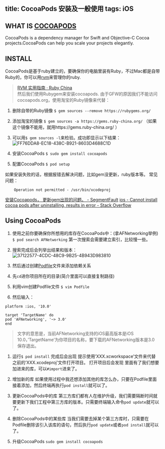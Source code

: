 
title: CocoaPods 安装及一般使用
tags: iOS
---

## WHAT IS [COCOAPODS](https://cocoapods.org)
CocoaPods is a dependency manager for Swift and Objective-C Cocoa projects.CocoaPods can help you scale your projects elegantly.


## INSTALL
CocoaPods是基于ruby建立的，要确保你的电脑里装有Ruby，不过Mac都是自带Ruby的，你可以用[rvm](https://rvm.io)来管理你的ruby.
>  [RVM 实用指南 · Ruby China](https://ruby-china.org/wiki/rvm-guide)   
然后我们使用Rubygem来安装cocoapods.
由于GFW的原因我们不能访问cocoapods.org，使用淘宝的Ruby镜像来代替：
1. 删除自带的Ruby镜像
`$ gem sources --remove https://rubygems.org/`
1. 添加淘宝的镜像
`$ gem sources -a https://gems.ruby-china.org/`
（如果这个镜像不能用，就用https://gems.ruby-china.org/
）
1. 可以用`$ gem sources -l`来检验。成功即显示以下结果：
![FF76DDA8-EC18-438C-B921-8603D4688C1D](http://oo8snaf4x.bkt.clouddn.com/FF76DDA8-EC18-438C-B921-8603D4688C1D.png?imageView2/0/q/100)

1. 安装CocoaPods
`$ sudo gem install cocoapods`
1. 配置CocoaPods
`$ pod setup`

如果安装失败的话，根据报错去解决问题，比如gem没更新，ruby版本等。
常见问题：
``` ERROR:  While executing gem ... (Errno::EPERM)
    Operation not permitted - /usr/bin/xcodeproj
```
[安装Cocoapods， 更新gem出现的问题。 - SegmentFault](https://segmentfault.com/q/1010000002926243)
[ios - Cannot install cocoa pods after uninstalling, results in error - Stack Overflow](http://stackoverflow.com/questions/30812777/cannot-install-cocoa-pods-after-uninstalling-results-in-error/30851030#30851030)

## Using CocoaPods
1. 使用之前你要确保你所想用的库存在CocoaPods中：(拿AFNetworking举例)
`$ pod search AFNetworking`
第一次搜索会需要建立索引，比较慢一些。
1. 搜索完成后会列举出结果和版本：
![37122577-4CDC-48C9-9B25-4B943D983810](http://oo8snaf4x.bkt.clouddn.com/37122577-4CDC-48C9-9B25-4B943D983810.png?imageView2/0/q/100)

1. 然后通过创建[Podfile](https://guides.cocoapods.org/using/the-podfile.html)文件来添加依赖关系
1. 先`cd`进你项目所在的目录(简介里面可以直接复制路径) 
2. 利用vim创建Podfile文件
`$ vim Podfile`
1. 然后输入：
```
platform :ios, '10.0'

target 'TargetName' do
pod 'AFNetworking', '~> 3.0'
end
```
> 文字的意思是，当前AFNetworking支持的iOS最高版本是iOS 10.0，’TargetName’为你项目的名称，要下载的AFNetworking版本是3.0  
保存退出。
1. 运行`$ pod install`
完成后会出现
提示使用’XXX.xcworkspace’文件来代替之前的’XXX.xcodeproj’文件打开项目。
打开项目后会发现
里面有了我们想要加进来的库，可以`#import`进来了。

1. 增加新的库
如果使用过程中我还想添加其他的库怎么办，只要在Podfile里面接着添加，然后终端再执行`pod install`就可以了。
1. 更新CocoaPods中的库
第三方库们都有人在维护升级，我们需要隔断时间就要更新下我们工程中第三方库的版本。只需要终端输入命令`pod update`就可以了。
1. 删除CocoaPods中的某些库
当我们需要去掉某个第三方库时，只需要在Podfile删除该引入该库的语句，然后执行`pod update`或者`pod install`就可以了。
1. 升级CocoaPods
`sudo gem install cocoapods`







